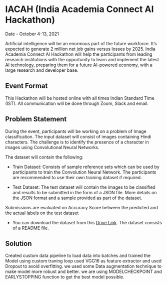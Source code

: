 # IACAH (India Academia Connect AI Hackathon) 

Date - October 4-13, 2021

Artificial intelligence will be an enormous part of the future workforce. It’s expected to generate 2 million net job gains versus losses by 2025. India Academia Connect AI Hackathon will help the participants from leading research institutions with the opportunity to learn and implement the latest AI technology, preparing them for a future AI-powered economy, with a large research and developer base.

## Event Format

This Hackathon will be hosted online with all times Indian Standard Time (IST). All communication will be done through Zoom, Slack and email.

## Problem Statement

During the event, participants will be working on a problem of Image classification. The input dataset will consist of images containing Hindi characters. The challenge is to identify the presence of a character in images using Convolutional Neural Networks.

The dataset will contain the following:

- Train Dataset: Consists of sample reference sets which can be used by participants to train the Convolution Neural Network. The participants are recommended to use their own training dataset if required.

- Test Dataset: The test dataset will contain the images to be classified and results to be submitted in the form of a JSON file. More details on the JSON format and a sample provided as part of the dataset.

Submissions are evaluated on Accuracy Score between the predicted and the actual labels on the test dataset

- You can download the dataset from this [Drive Link](https://drive.google.com/drive/folders/1O8TT0s4zMyiI6zR-biVRoiLiAUy-W1H0?usp=sharing). The dataset consists of a README file.

## Solution
Created custom data pipeline to load data into batches and trained the Model using custom traning loop used VGG16 as feature extractor and used Dropout to avoid overfitting. we used some Data augmentation technique to make model more robust and better. we are using MODELCHECKPOINT and EARLYSTOPPING function to get the best model possible.

